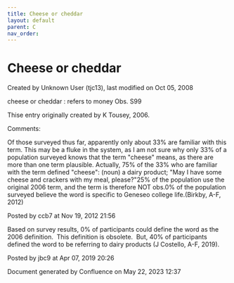 ```yaml
---
title: Cheese or cheddar
layout: default
parent: C
nav_order:
---
```


# Cheese or cheddar

Created by  Unknown User (tjc13), last modified on Oct 05, 2008

cheese or cheddar : refers to money Obs. S99

Thise entry originally created by K Tousey, 2006.

Comments:

Of those surveyed thus far, apparently only about 33% are familiar with this term. This may be a fluke in the system, as I am not sure why only 33% of a population surveyed knows that the term &quot;cheese&quot; means, as there are more than one term plausible. Actually, 75% of the 33% who are familiar with the term defined &quot;cheese&quot;: (noun) a dairy product; &quot;May I have some cheese and crackers with my meal, please?&quot;25% of the population use the original 2006 term, and the term is therefore NOT obs.0% of the population surveyed believe the word is specific to Geneseo college life.(Birkby, A-F, 2012)

Posted by ccb7 at Nov 19, 2012 21:56

Based on survey results, 0% of participants could define the word as the 2006 definition.  This definition is obsolete.  But, 40% of participants defined the word to be referring to dairy products (J Costello, A-F, 2019).

Posted by jbc9 at Apr 07, 2019 20:26

Document generated by Confluence on May 22, 2023 12:37


